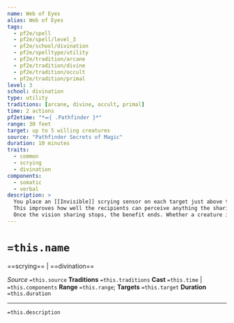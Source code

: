 ```yaml
---
name: Web of Eyes
alias: Web of Eyes
tags:
  - pf2e/spell
  - pf2e/spell/level_3
  - pf2e/school/divination
  - pf2e/spelltype/utility
  - pf2e/tradition/arcane
  - pf2e/tradition/divine
  - pf2e/tradition/occult
  - pf2e/tradition/primal
level: 3
school: divination
type: utility
traditions: [arcane, divine, occult, primal]
time: 2 actions
pf2etime: "*⬺{ .Pathfinder }*"
range: 30 feet
target: up to 5 willing creatures
source: "Pathfinder Secrets of Magic"
duration: 10 minutes
traits:
  - common
  - scrying
  - divination
components:
  - somatic
  - verbal
description: >
  You place an [[Invisible]] scrying sensor on each target just above their eyes. Each sensor looks where that target looks, and all the targets can link their vision briefly to help notice things one target sees but the others might not. Each target can use an action, which has the concentrate trait, to share what it sees with any number of other targets until the start of its next turn. Only one creature can share its vision at a time, so if another target takes this action, the effect ends for any target that was previously sharing its vision.
  This improves how well the recipients can perceive anything the sharing creature is looking at. For instance, if a creature is undetected to a recipient but observed by the sharing creature, the creature becomes observed by the recipient as well. Typically, the creature is seen as a glowing outline superimposed on its position. This might allow the recipient to target a creature it couldn't otherwise; however, cover and line of effect still might prevent or impede targeting and attacks. This can only improve the recipient's vision, not reduce it; for example, if an enemy was undetected by the sharing creature and observed by a recipient, the recipient would still clearly observe the enemy.
  Once the vision sharing stops, the benefit ends. Whether a creature is hidden or undetected is still based on the last information a target had before the vision sharing ended. For example, that means if a creature is behind a wall but hasn't moved, it's still hidden rather than undetected by a recipient that witnessed its current position.
---
```

# `=this.name`
==scrying== | ==divination==

*Source* `=this.source`
**Traditions** `=this.traditions`
**Cast** `=this.time` | `=this.components`
**Range** `=this.range`; **Targets** `=this.target`
**Duration** `=this.duration`

***
`=this.description`